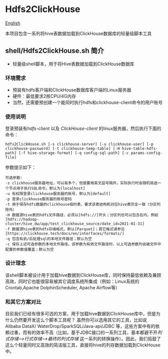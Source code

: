 # Hdfs2ClickHouse

[English](README.md)

本项目包含一系列将hive表数据加载到ClickHouse数据库的轻量级脚本工具

## shell/Hdfs2ClickHouse.sh 简介

- 轻量级shell脚本，用于将Hive表数据加载到ClickHouse数据库


### 环境需求

- 预装有hdfs客户端和ClickHouse数据库客户端的Linux服务器
- 硬件：最低要求2核CPU/4G内存
- 当然，还需要预创建一个能同时执行hdfs和clickhouse-client命令的用户账号

### 使用说明

登录预装有*hdfs-client* 以及 *ClickHouse-client* 的linux服务器，然后执行下面的命令：

```shell
hdfs2ClickHouse.sh [-s clickhouse-server] [-u clickhouse-user] [-p clickhouse-password] [-t clickhouse-temp-table] [-H hive-table-hdfs-path] [-f hive-storage-format] [-q config-sql-path] [-c params-config-file]
```

参数提示如下：

```
可选参数:
-s clickhouse服务器地址，可以有多个，但是要用英文逗号隔开。实际执行时会随机挑选一个节点用于执行SQL命令。默认为[localhost]
-u 有权限登录clickhouse服务器的账号，默认为[default]
-p 登录clickhouse服务器的账号密码
-t 用于保存hdfs数据的clickhouse临时表，要求该表结构和对应hive表完全一致（分区列除外）
-H 数据源hive表的hdfs文件路径，必须以[hdfs://]开头；分区列也可以包含在内，例如[hdfs://hadoop-cluster/hive_dw/app/test_clickhouse_source/date_id=2021-01-31]
-f 数据源hive表的hdfs存储格式，默认[Parquet]；其它格式请参见 [https://clickhouse.tech/docs/en/interfaces/formats/] 
-q 包含有前/后处理sql的本地文件路径；默认为空
-c 保存上述可选参数的本地文件路径。该参数为有效文件路径时，以上可选参数均会被文件中配置的参数值覆盖；默认为空
```

### 设计理念
该shell脚本被设计用于加载hive数据到ClickHouse库，同时保持最低依赖及兼顾高效，同时它也能很容易被其它调度系统所集成（例如：Linux系统的Crontab,Apache DolphinScheduler, Apache Airflow等）

### 和其它方案对比
目前我们已经有很多可选的方案，用于加载hive数据到ClickHouse库中，但是为什么仍然要开发这么个脚本工具呢？
虽然你可以选用其它的工具，比如说 Alibaba DataX/ WaterDrop/SparkSQL/Java-api/JDBC 等，这些方案中有的依赖过重，而有的效率不高（比如，基于JDBC接口的一系列工具，基本都避不开*列式存储-->行式存储-->最终的列式存储* 这一系列的转换操作）。因此，我们捣鼓了这么个轻量同时又高效的简洁版工具，直接将hive的列存数据加载到ClickHouse中。
